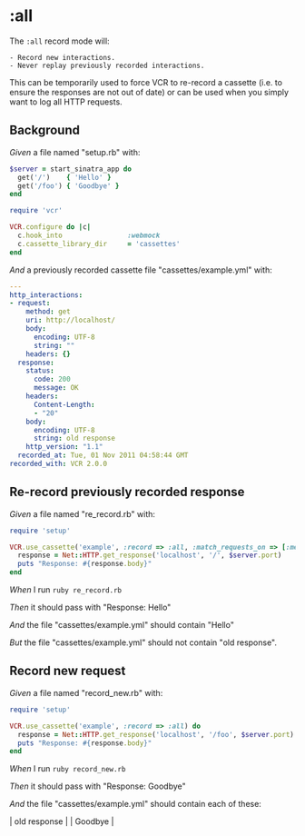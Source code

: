 # :all

The `:all` record mode will:

    - Record new interactions.
    - Never replay previously recorded interactions.

  This can be temporarily used to force VCR to re-record
  a cassette (i.e. to ensure the responses are not out of date)
  or can be used when you simply want to log all HTTP requests.

## Background

_Given_ a file named "setup.rb" with:

```ruby
$server = start_sinatra_app do
  get('/')    { 'Hello' }
  get('/foo') { 'Goodbye' }
end

require 'vcr'

VCR.configure do |c|
  c.hook_into                :webmock
  c.cassette_library_dir     = 'cassettes'
end
```

_And_ a previously recorded cassette file "cassettes/example.yml" with:

```yaml
--- 
http_interactions: 
- request: 
    method: get
    uri: http://localhost/
    body: 
      encoding: UTF-8
      string: ""
    headers: {}
  response: 
    status: 
      code: 200
      message: OK
    headers: 
      Content-Length: 
      - "20"
    body: 
      encoding: UTF-8
      string: old response
    http_version: "1.1"
  recorded_at: Tue, 01 Nov 2011 04:58:44 GMT
recorded_with: VCR 2.0.0
```

## Re-record previously recorded response

_Given_ a file named "re_record.rb" with:

```ruby
require 'setup'

VCR.use_cassette('example', :record => :all, :match_requests_on => [:method, :host, :path]) do
  response = Net::HTTP.get_response('localhost', '/', $server.port)
  puts "Response: #{response.body}"
end
```

_When_ I run `ruby re_record.rb`

_Then_ it should pass with "Response: Hello"

_And_ the file "cassettes/example.yml" should contain "Hello"

_But_ the file "cassettes/example.yml" should not contain "old response".

## Record new request

_Given_ a file named "record_new.rb" with:

```ruby
require 'setup'

VCR.use_cassette('example', :record => :all) do
  response = Net::HTTP.get_response('localhost', '/foo', $server.port)
  puts "Response: #{response.body}"
end
```

_When_ I run `ruby record_new.rb`

_Then_ it should pass with "Response: Goodbye"

_And_ the file "cassettes/example.yml" should contain each of these:

| old response |
| Goodbye      |
